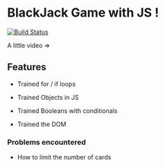 # BlackJack Game with JS !

[![Build Status](https://travis-ci.org/joemccann/dillinger.svg?branch=master)](https://travis-ci.org/joemccann/dillinger)

A little video =>

## Features 

- Trained for / if loops

- Trained Objects in JS

- Trained Booleans with conditionals

- Trained the DOM

### Problems encountered

- How to limit the number of cards